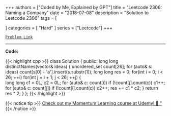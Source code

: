 
+++
authors = ["Coded by Me, Explained by GPT"]
title = "Leetcode 2306: Naming a Company"
date = "2018-07-08"
description = "Solution to Leetcode 2306"
tags = [
    
]
categories = [
    "Hard"
]
series = ["Leetcode"]
+++



[`Problem Link`](https://leetcode.com/problems/naming-a-company/description/)

---

**Code:**

{{< highlight cpp >}}
class Solution {
public:
    long long distinctNames(vector<string>& ideas) {
        unordered_set<string> count[26];
        for (auto& s: ideas)
            count[s[0] - 'a'].insert(s.substr(1));
        long long res = 0;
        for(int i = 0; i < 26; ++i)
            for(int j = i + 1; j < 26; ++j) {   
                long long c1 = 0L, c2 = 0L;
                for (auto& c: count[i])
                    if (!count[j].count(c)) c1++;
                for (auto& c: count[j])
                    if (!count[i].count(c)) c2++;
                res += c1 * c2;
            }
        return res * 2;
    }
};
{{< /highlight >}}



{{< notice tip >}}
[Check out my Momentum Learning course at Udemy! 🚀 "](https://www.udemy.com/course/blind-75-the-data-structures-and-algorithms-essentials/)
{{< /notice >}}

